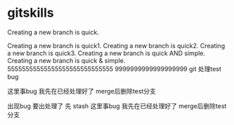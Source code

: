 # gitskills

Creating a new branch is quick.

Creating a new branch is quick1.
Creating a new branch is quick2.
Creating a new branch is quick3.
Creating a new branch is quick AND simple.
Creating a new branch is quick & simple.
55555555555555555555555555555
9999999999999999999
git 处理test  bug


这里事bug 我先在已经处理好了  merge后删除test分支

出现bug 要出处理了 先 stash
这里事bug 我先在已经处理好了  merge后删除test分支

